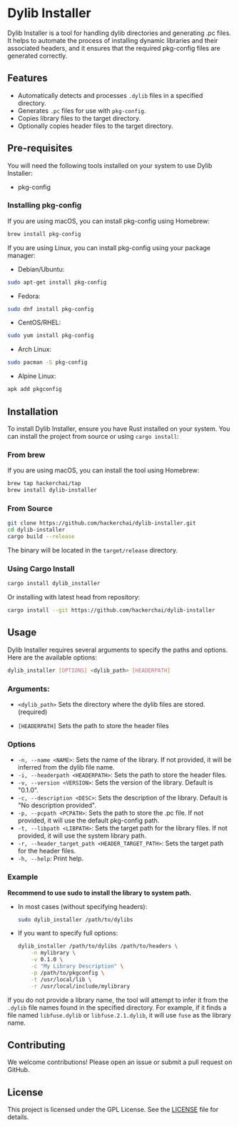# Dylib Installer

Dylib Installer is a tool for handling dylib directories and generating .pc files. It helps to automate the process of installing dynamic libraries and their associated headers, and it ensures that the required pkg-config files are generated correctly.

## Features

- Automatically detects and processes `.dylib` files in a specified directory.
- Generates `.pc` files for use with `pkg-config`.
- Copies library files to the target directory.
- Optionally copies header files to the target directory.

## Pre-requisites
You will need the following tools installed on your system to use Dylib Installer:
- pkg-config

### Installing pkg-config
If you are using macOS, you can install pkg-config using Homebrew:

```sh 
brew install pkg-config
```

If you are using Linux, you can install pkg-config using your package manager:

- Debian/Ubuntu:

```sh
sudo apt-get install pkg-config
```

- Fedora:

```sh
sudo dnf install pkg-config
```

- CentOS/RHEL:

```sh
sudo yum install pkg-config
```

- Arch Linux:

```sh
sudo pacman -S pkg-config
```

- Alpine Linux:

```sh
apk add pkgconfig
```

## Installation

To install Dylib Installer, ensure you have Rust installed on your system. You can install the project from source or using `cargo install`:

### From brew
If you are using macOS, you can install the tool using Homebrew:

```sh
brew tap hackerchai/tap
brew install dylib-installer
```

### From Source

```sh
git clone https://github.com/hackerchai/dylib-installer.git
cd dylib-installer
cargo build --release
```

The binary will be located in the `target/release` directory.

### Using Cargo Install

```sh
cargo install dylib_installer
```

Or installing with latest head from repository:

```sh
cargo install --git https://github.com/hackerchai/dylib-installer

````

## Usage

Dylib Installer requires several arguments to specify the paths and options. Here are the available options:

```sh
dylib_installer [OPTIONS] <dylib_path> [HEADERPATH]
```
### Arguments:
- `<dylib_path>`  Sets the directory where the dylib files are stored.(required)

- `[HEADERPATH]`  Sets the path to store the header files

### Options

- `-n, --name <NAME>`: Sets the name of the library. If not provided, it will be inferred from the dylib file name.
- `-i, --headerpath <HEADERPATH>`: Sets the path to store the header files.
- `-v, --version <VERSION>`: Sets the version of the library. Default is "0.1.0".
- `-c, --description <DESC>`: Sets the description of the library. Default is "No description provided".
- `-p, --pcpath <PCPATH>`: Sets the path to store the .pc file. If not provided, it will use the default pkg-config path.
- `-t, --libpath <LIBPATH>`: Sets the target path for the library files. If not provided, it will use the system library path.
- `-r, --header_target_path <HEADER_TARGET_PATH>`: Sets the target path for the header files.
- `-h, --help`: Print help.

### Example

**Recommend to use sudo to install the library to system path.**

- In most cases (without specifying headers):
    ```sh
    sudo dylib_installer /path/to/dylibs
    ```

- If you want to specify full options:
    ```sh
    dylib_installer /path/to/dylibs /path/to/headers \
        -n mylibrary \
        -v 0.1.0 \
        -c "My Library Description" \
        -p /path/to/pkgconfig \
        -t /usr/local/lib \
        -r /usr/local/include/mylibrary
    ```

If you do not provide a library name, the tool will attempt to infer it from the `.dylib` file names found in the specified directory. For example, if it finds a file named `libfuse.dylib` or `libfuse.2.1.dylib`, it will use `fuse` as the library name.

## Contributing

We welcome contributions! Please open an issue or submit a pull request on GitHub.

## License

This project is licensed under the GPL License. See the [LICENSE](https://github.com/hackerchai/dylib-installer/blob/main/LICENSE) file for details.